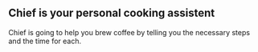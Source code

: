 ## Chief is your personal cooking assistent

Chief is going to help you brew coffee by telling you the necessary steps and the time for each.

